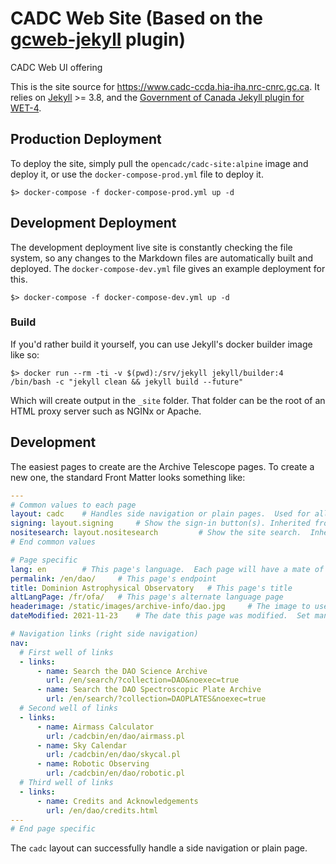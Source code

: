 # CADC Web Site (Based on the [gcweb-jekyll](https://github.com/wet-boew-gcweb-jekyll) plugin)
CADC Web UI offering

This is the site source for https://www.cadc-ccda.hia-iha.nrc-cnrc.gc.ca.  It relies on [Jekyll](https://jekyll.org) >= 3.8, and the [Government of Canada Jekyll plugin for WET-4](https://github.com/wet-boew/gcweb-jekyll).

## Production Deployment

To deploy the site, simply pull the `opencadc/cadc-site:alpine` image and deploy it, or use the `docker-compose-prod.yml` file to deploy it.

`$> docker-compose -f docker-compose-prod.yml up -d`

## Development Deployment

The development deployment live site is constantly checking the file system, so any changes to the Markdown files are automatically built and deployed.   The `docker-compose-dev.yml` file gives an example
deployment for this.

`$> docker-compose -f docker-compose-dev.yml up -d`

### Build

If you'd rather build it yourself, you can use Jekyll's docker builder image like so:

`$> docker run --rm -ti -v $(pwd):/srv/jekyll jekyll/builder:4 /bin/bash -c "jekyll clean && jekyll build --future"`

Which will create output in the `_site` folder.  That folder can be the root of an HTML proxy server such as NGINx or Apache.

## Development

The easiest pages to create are the Archive Telescope pages.  To create a new one, the standard Front Matter looks something like:

```yaml
---
# Common values to each page
layout: cadc    # Handles side navigation or plain pages.  Used for all pages in the CADC site.
signing: layout.signing     # Show the sign-in button(s). Inherited from the layout.
nositesearch: layout.nositesearch         # Show the site search.  Inherited from the layout.
# End common values

# Page specific
lang: en        # This page's language.  Each page will have a mate of the other language (en, fr)
permalink: /en/dao/     # This page's endpoint
title: Dominion Astrophysical Observatory   # This page's title
altLangPage: /fr/ofa/   # This page's alternate language page
headerimage: /static/images/archive-info/dao.jpg     # The image to use in the archive page's header.  [OPTIONAL]
dateModified: 2021-11-23    # The date this page was modified.  Set manually.

# Navigation links (right side navigation)
nav:
  # First well of links
  - links:
      - name: Search the DAO Science Archive 
        url: /en/search/?collection=DAO&noexec=true
      - name: Search the DAO Spectroscopic Plate Archive
        url: /en/search/?collection=DAOPLATES&noexec=true
  # Second well of links
  - links:
      - name: Airmass Calculator
        url: /cadcbin/en/dao/airmass.pl
      - name: Sky Calendar
        url: /cadcbin/en/dao/skycal.pl
      - name: Robotic Observing
        url: /cadcbin/en/dao/robotic.pl
  # Third well of links
  - links:
      - name: Credits and Acknowledgements
        url: /en/dao/credits.html
---
# End page specific
```

The `cadc` layout can successfully handle a side navigation or plain page.
